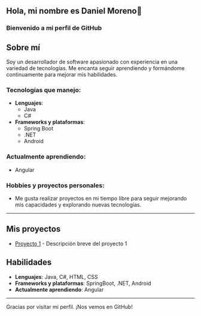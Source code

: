 ## Hola, mi nombre es Daniel Moreno👋

### Bienvenido a mi perfil de GitHub

## Sobre mí

Soy un desarrollador de software apasionado con experiencia en una variedad de tecnologías. Me encanta seguir aprendiendo y formándome continuamente para mejorar mis habilidades.

### Tecnologías que manejo:
- **Lenguajes**:
  - Java
  - C#
- **Frameworks y plataformas**:
  - Spring Boot
  - .NET
  - Android

### Actualmente aprendiendo:
- Angular

### Hobbies y proyectos personales:
- Me gusta realizar proyectos en mi tiempo libre para seguir mejorando mis capacidades y explorando nuevas tecnologías.

---

## Mis proyectos

- [Proyecto 1](https://github.com/tu-usuario/proyecto-1) - Descripción breve del proyecto 1

## Habilidades

- **Lenguajes**: Java, C#, HTML, CSS
- **Frameworks y plataformas**: SpringBoot, .NET, Android
- **Actualmente aprendiendo**: Angular

---

Gracias por visitar mi perfil. ¡Nos vemos en GitHub!
<!--
**morenodani263/morenodani263** is a ✨ _special_ ✨ repository because its `README.md` (this file) appears on your GitHub profile.

Here are some ideas to get you started:

- 🔭 I’m currently working on ...
- 🌱 I’m currently learning ...
- 👯 I’m looking to collaborate on ...
- 🤔 I’m looking for help with ...
- 💬 Ask me about ...
- 📫 How to reach me: ...
- 😄 Pronouns: ...
- ⚡ Fun fact: ...
-->
